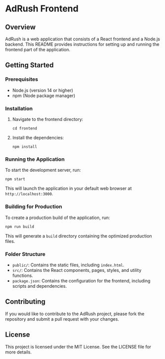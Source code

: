 # AdRush Frontend

## Overview
AdRush is a web application that consists of a React frontend and a Node.js backend. This README provides instructions for setting up and running the frontend part of the application.

## Getting Started

### Prerequisites
- Node.js (version 14 or higher)
- npm (Node package manager)

### Installation
1. Navigate to the frontend directory:
   ```
   cd frontend
   ```

2. Install the dependencies:
   ```
   npm install
   ```

### Running the Application
To start the development server, run:
```
npm start
```
This will launch the application in your default web browser at `http://localhost:3000`.

### Building for Production
To create a production build of the application, run:
```
npm run build
```
This will generate a `build` directory containing the optimized production files.

### Folder Structure
- `public/`: Contains the static files, including `index.html`.
- `src/`: Contains the React components, pages, styles, and utility functions.
- `package.json`: Contains the configuration for the frontend, including scripts and dependencies.

## Contributing
If you would like to contribute to the AdRush project, please fork the repository and submit a pull request with your changes.

## License
This project is licensed under the MIT License. See the LICENSE file for more details.